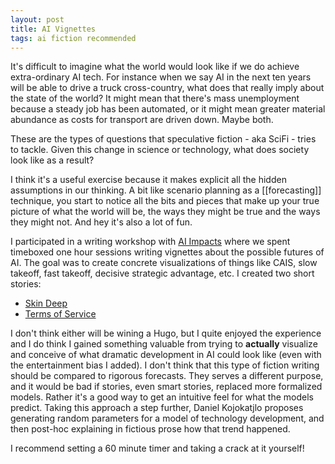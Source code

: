 ```yaml
---
layout: post
title: AI Vignettes
tags: ai fiction recommended
---
```


It's difficult to imagine what the world would look like if we do achieve extra-ordinary AI tech. For instance when we say AI in the next ten years will be able to drive a truck cross-country, what does that really imply about the state of the world? It might mean that there's mass unemployment because a steady job has been automated, or it might mean greater material abundance as costs for transport are driven down. Maybe both.

These are the types of questions that speculative fiction - aka SciFi - tries to tackle. Given this change in science or technology, what does society look like as a result? 

I think it's a useful exercise because it makes explicit all the hidden assumptions in our thinking. A bit like scenario planning as a [[forecasting]] technique, you start to notice all the bits and pieces that make up your true picture of what the world will be, the ways they might be true and the ways they might not. And hey it's also a lot of fun.

I participated in a writing workshop with [AI Impacts](https://aiimpacts.org/) where we spent timeboxed one hour sessions writing vignettes about the possible futures of AI. The goal was to create concrete visualizations of things like CAIS, slow takeoff, fast takeoff, decisive strategic advantage, etc. I created two short stories:

- [Skin Deep](https://bengoldhaber.com/posts/skin-deep/)
- [Terms of Service](https://bengoldhaber.com/posts/tos/)

I don't think either will be wining a Hugo, but I quite enjoyed the experience and I do think I gained something valuable from trying to **actually** visualize and conceive of what dramatic development in AI could look like (even with the entertainment bias I added). I don't think that this type of fiction writing should be compared to rigorous forecasts. They serves a different purpose, and it would be bad if stories, even smart stories, replaced more formalized models. Rather it's a good way to get an intuitive feel for what the models predict. Taking this approach a step further, Daniel Kojokatjlo proposes generating random parameters for a model of technology development, and then post-hoc explaining in fictious prose how that trend happened.

I recommend setting a 60 minute timer and taking a crack at it yourself!